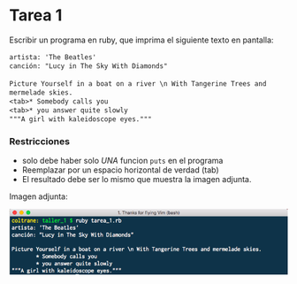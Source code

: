 
# Tarea 1

Escribir un programa en ruby, que imprima el siguiente texto en pantalla:

```
artista: 'The Beatles'
canción: "Lucy in The Sky With Diamonds"

Picture Yourself in a boat on a river \n With Tangerine Trees and mermelade skies.
<tab>* Somebody calls you
<tab>* you answer quite slowly
"""A girl with kaleidoscope eyes."""
```

### Restricciones

- solo debe haber solo *UNA* funcion `puts` en el programa
- Reemplazar <tab> por un espacio horizontal de verdad (tab)
- El resultado debe ser lo mismo que muestra la imagen adjunta.


Imagen adjunta:

![Ejemplo](ejemplo_tarea1.png)
